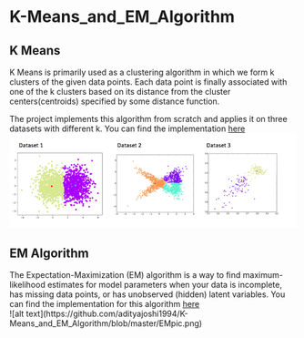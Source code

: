 # K-Means_and_EM_Algorithm

<h2> K Means </h2>
K Means is primarily used as a clustering algorithm in which we form k clusters of the given data points. Each data point is finally associated with one of the k clusters based on its distance from the cluster centers(centroids) specified by some distance function.

The project implements this algorithm from scratch and applies it on three datasets with different k. You can find the implementation <a href="https://github.com/adityajoshi1994/K-Means_and_EM_Algorithm/blob/master/K_Means.py"> here </a>
![alt text](https://github.com/adityajoshi1994/K-Means_and_EM_Algorithm/blob/master/KMeanspic.png)

<h2> EM Algorithm</h2>
The Expectation-Maximization (EM) algorithm is a way to find maximum-likelihood estimates for model parameters when your data is incomplete, has missing data points, or has unobserved (hidden) latent variables. You can find the implementation for this algorithm <a href="https://github.com/adityajoshi1994/K-Means_and_EM_Algorithm/blob/master/EM%20algorithm.py"> here </a> <br/>
![alt text](https://github.com/adityajoshi1994/K-Means_and_EM_Algorithm/blob/master/EMpic.png)

